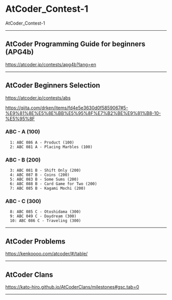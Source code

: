 # AtCoder_Contest-1
AtCoder_Contest-1


-------

## AtCoder Programming Guide for beginners (APG4b)
https://atcoder.jp/contests/apg4b?lang=en

-------


## AtCoder Beginners Selection
https://atcoder.jp/contests/abs


https://qiita.com/drken/items/fd4e5e3630d0f5859067#5-%E9%81%8E%E5%8E%BB%E5%95%8F%E7%B2%BE%E9%81%B8-10-%E5%95%8F

### ABC - A (100)
      1: ABC 086 A - Product (100) 
      2: ABC 081 A - Placing Marbles (100)

### ABC - B (200)
      3: ABC 081 B - Shift Only (200) 
      4: ABC 087 B - Coins (200)
      5: ABC 083 B - Some Sums (200) 
      6: ABC 088 B - Card Game for Two (200)
      7: ABC 085 B - Kagami Mochi (200) 

### ABC - C (300)
      8: ABC 085 C - Otoshidama (300)
      9: ABC 049 C - Daydream (300) 
      10: ABC 086 C - Traveling (300)


-------




## AtCoder Problems
https://kenkoooo.com/atcoder/#/table/

-------

## AtCoder Clans
https://kato-hiro.github.io/AtCoderClans/milestones#gsc.tab=0

-------
